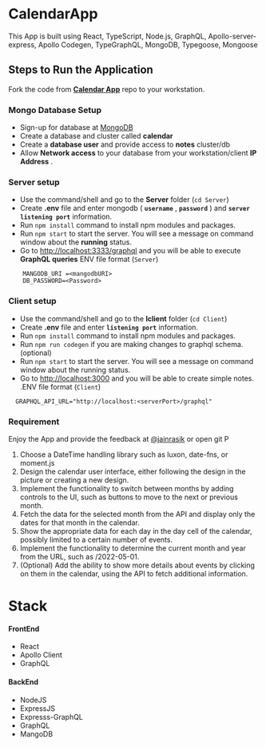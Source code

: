 # CalendarApp

This App is built using React, TypeScript, Node.js, GraphQL, Apollo-server-express, Apollo Codegen, TypeGraphQL, MongoDB, Typegoose, Mongoose

## Steps to Run the Application

Fork the code from **[Calendar App](https://github.com/roberth6060/react-calender-app)** repo to your workstation.

### Mongo Database Setup

* Sign-up for database at [MongoDB](https://account.mongodb.com/account/login)
* Create a database and cluster called **calendar**
* Create a **database user** and provide access to **notes** cluster/db
* Allow **Network access** to your database from your workstation/client  **IP Address** .

### Server setup

* Use the command/shell and go to the **Server** folder (`cd Server`)
* Create **.env** file and enter mongodb ( **`username`** ,  **`password`** ) and **`server listening port`** information.
* Run `npm install` command to install npm modules and packages.
* Run `npm start` to start the server. You will see a message on command window about the **running** status.
* Go to [http://localhost:3333/graphql](http://localhost:3333/graphql) and you will be able to execute **GraphQL queries**
  ENV file format (`Server`)

```
    MANGODB_URI =<mangodbURI>
    DB_PASSWORD=<Password> 
```

### Client setup

* Use the command/shell and go to the **lclient** folder (`cd Client`)
* Create **.env** file and enter **`listening port`** information.
* Run `npm install` command to install npm modules and packages.
* Run `npm run codegen` if you are making changes to graphql schema. (optional)
* Run `npm start` to start the server. You will see a message on command window about the running status.
* Go to [http://localhost:3000](http://localhost:3000/) and you will be able to create simple notes.
  .ENV file format (`Client`)

```
  GRAPHQL_API_URL="http://localhost:<serverPort>/graphql"
```

### Requirement

Enjoy the App and provide the feedback at [@jainrasik](https://twitter.com/jainrasik) or open git P

1. Choose a DateTime handling library such as luxon, date-fns, or moment.js
2. Design the calendar user interface, either following the design in the picture or creating a new design.
3. Implement the functionality to switch between months by adding controls to the UI, such as buttons to move to the next or previous month.
4. Fetch the data for the selected month from the API and display only the dates for that month in the calendar.
5. Show the appropriate data for each day in the day cell of the calendar, possibly limited to a certain number of events.
6. Implement the functionality to determine the current month and year from the URL, such as /2022-05-01.
7. (Optional) Add the ability to show more details about events by clicking on them in the calendar, using the API to fetch additional information.

# Stack

#### FrontEnd

* React
* Apollo Client
* GraphQL

#### BackEnd

* NodeJS
* ExpressJS
* Expresss-GraphQL
* GraphQL
* MangoDB
